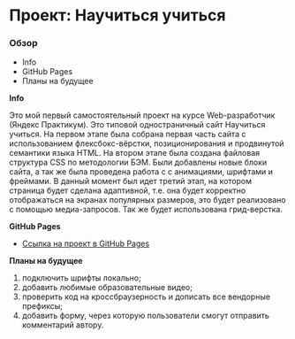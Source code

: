 # Проект: Научиться учиться

### Обзор
* Info
* GitHub Pages
* Планы на будущее

**Info**

Это мой первый самостоятельный проект на курсе Web-разработчик (Яндекс Практикум). Это типовой одностраничный сайт Научиться учиться.
На первом этапе была собрана первая часть сайта с использованием флексбокс-вёрстки, позиционирования и продвинутой семантики языка HTML.
На втором этапе была создана файловая структура CSS по методологии БЭМ. Были добавлены новые блоки сайта, а так же была проведена работа с с анимациями, шрифтами и фреймами.
В данный момент был идет третий этап, на котором страница будет сделана адаптивной, т.е. она будет корректно отображаться на экранах популярных размеров, это будет реализовано с помощью медиа-запросов. Так же будет использована грид-верстка.

**GitHub Pages**

* [Ссылка на проект в GitHub Pages](https://sattturday.github.io/how-to-learn/)

**Планы на будущее**

1. подключить шрифты локально;
2. добавить любимые образовательные видео;
3. проверить код на кроссбраузерность и дописать все вендорные префиксы;
4. добавить форму, через которую пользователи смогут отправить комментарий автору.
